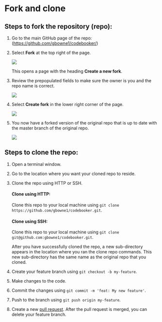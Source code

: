 # Fork and clone 

## Steps to fork the repository (repo): 

1. Go to the main GitHub page of the repo:
    (https://github.com/gbowne1/codebooker/)
   
1. Select **Fork** at the top right of the page. 

    ![](fork.png)

    This opens a page with the heading **Create a new fork**.

1. Review the prepopulated fields to make sure the owner is you and the repo name is correct.

    ![](CreateFork.png)

1. Select **Create fork** in the lower right corner of the page.

    ![](CreateForkBtn.png)

1. You now have a forked version of the original repo that is up to date with the master branch of the original repo.

    ![](ForkedBranch.png)

## Steps to clone the repo:

1. Open a terminal window.
1. Go to the location where you want your cloned repo to reside.
1. Clone the repo using HTTP or SSH.

    #### Clone using HTTP:

    Clone this repo to your local machine using
    ```git clone https://github.com/gbowne1/codebooker.git```.

    #### Clone using SSH:

    Clone this repo to your local machine using
    ```git clone git@github.com:gbowne1/codebooker.git```.

    After you have successfully cloned the repo, a new sub-directory appears in the location where you ran the clone repo commands. This new sub-directory has the same name as the original repo that you cloned.
 
1. Create your feature branch using ```git checkout -b my-feature```.

1. Make changes to the code.
  
1. Commit the changes using ```git commit -m 'feat: My new feature'```.

1. Push to the branch using ```git push origin my-feature```.

1. Create a new [pull request](SubmitPR.md).
    After the pull request is merged, you can delete your feature branch.

